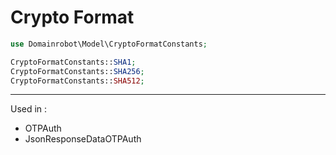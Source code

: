 # Crypto Format

```php
use Domainrobot\Model\CryptoFormatConstants;

CryptoFormatConstants::SHA1;
CryptoFormatConstants::SHA256;
CryptoFormatConstants::SHA512;
```

----

Used in :

* OTPAuth
* JsonResponseDataOTPAuth
